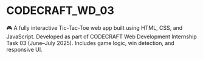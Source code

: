 # CODECRAFT_WD_03
🎮 A fully interactive Tic-Tac-Toe web app built using HTML, CSS, and JavaScript. Developed as part of CODECRAFT Web Development Internship Task 03 (June–July 2025). Includes game logic, win detection, and responsive UI.
